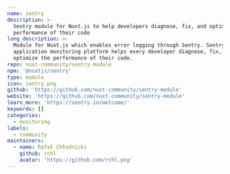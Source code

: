 ```yaml
---
name: sentry
description: >-
  Sentry module for Nuxt.js to help developers diagnose, fix, and optimize the
  performance of their code
long_description: >-
  Module for Nuxt.js which enables error logging through Sentry. Sentry's
  application monitoring platform helps every developer diagnose, fix, and
  optimize the performance of their code.
repo: nuxt-community/sentry-module
npm: '@nuxtjs/sentry'
type: module
icon: sentry.png
github: 'https://github.com/nuxt-community/sentry-module'
website: 'https://github.com/nuxt-community/sentry-module'
learn_more: 'https://sentry.io/welcome/'
keywords: []
categories:
  - monitoring
labels:
  - community
maintainers:
  - name: Rafał Chłodnicki
    github: rchl
    avatar: 'https://github.com/rchl.png'
---
```

